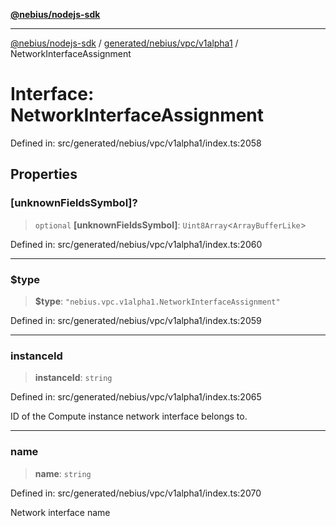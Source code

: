 [**@nebius/nodejs-sdk**](../../../../../README.md)

---

[@nebius/nodejs-sdk](../../../../../README.md) / [generated/nebius/vpc/v1alpha1](../README.md) / NetworkInterfaceAssignment

# Interface: NetworkInterfaceAssignment

Defined in: src/generated/nebius/vpc/v1alpha1/index.ts:2058

## Properties

### \[unknownFieldsSymbol\]?

> `optional` **\[unknownFieldsSymbol\]**: `Uint8Array`\<`ArrayBufferLike`\>

Defined in: src/generated/nebius/vpc/v1alpha1/index.ts:2060

---

### $type

> **$type**: `"nebius.vpc.v1alpha1.NetworkInterfaceAssignment"`

Defined in: src/generated/nebius/vpc/v1alpha1/index.ts:2059

---

### instanceId

> **instanceId**: `string`

Defined in: src/generated/nebius/vpc/v1alpha1/index.ts:2065

ID of the Compute instance network interface belongs to.

---

### name

> **name**: `string`

Defined in: src/generated/nebius/vpc/v1alpha1/index.ts:2070

Network interface name
